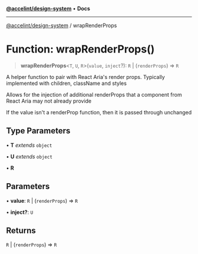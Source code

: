 [**@accelint/design-system**](../README.md) • **Docs**

***

[@accelint/design-system](../README.md) / wrapRenderProps

# Function: wrapRenderProps()

> **wrapRenderProps**\<`T`, `U`, `R`\>(`value`, `inject`?): `R` \| (`renderProps`) => `R`

A helper function to pair with React Aria's render props. Typically
implemented with children, className and styles

Allows for the injection of additional renderProps that a component
from React Aria may not already provide

If the value isn't a renderProp function, then it is passed through unchanged

## Type Parameters

• **T** *extends* `object`

• **U** *extends* `object`

• **R**

## Parameters

• **value**: `R` \| (`renderProps`) => `R`

• **inject?**: `U`

## Returns

`R` \| (`renderProps`) => `R`
